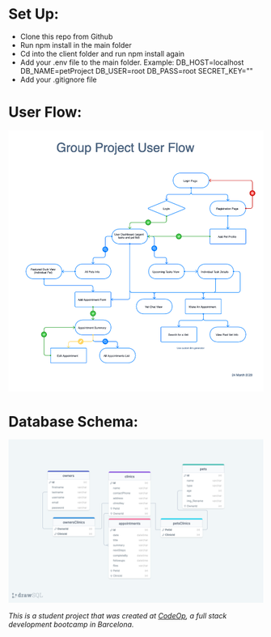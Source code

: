 # Set Up:
- Clone this repo from Github
- Run npm install in the main folder
- Cd into the client folder and run npm install again
- Add your .env file to the main folder. Example:
    DB_HOST=localhost
    DB_NAME=petProject
    DB_USER=root
    DB_PASS=root
    SECRET_KEY=""
- Add your .gitignore file

# User Flow:
![User flow](client/src/images/Group%20Project%20User%20Flow.png)

# Database Schema:
![Database Schema](client/src/images/drawSQL-pet-vet-export-2023-03-24.png)

_This is a student project that was created at [CodeOp](http://codeop.tech), a full stack development bootcamp in Barcelona._
